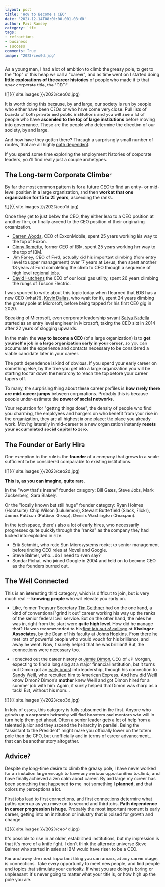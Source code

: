 ```yaml
---
layout: post
title: 'How to Become a CEO'
date: '2023-12-14T08:00:00.001-08:00'
author: Paul Ramsey
category: life
tags:
- refractions
- business
- success
comments: True
image: "2023/ceo0d.jpg"
---
```


As a young man, I had a lot of ambition to climb the greasy pole, to get to the "top" of this heap we call a "career", and as time went on I started doing **little explorations of the career histories** of people who made it to that apex corporate title, the "CEO".

![]({{ site.images }}/2023/ceo0d.jpg)

It is worth doing this because, by and large, our society is run by people who either have been CEOs or who have come very close. Pull lists of boards of both private and public institutions and you will see a lot of people who have **ascended to the top of large institutions** before moving into governance. These are the people who determine the direction of our society, by and large.

And how have they gotten there? Through a surprisingly small number of routes, that are all highly [path dependent](https://en.wikipedia.org/wiki/Path_dependence).

If you spend some time exploring the employment histories of corporate leaders, you'll find really just a couple archetypes.

## The Long-term Corporate Climber

By far the most common pattern is for a future CEO to find an entry- or mid-level position in a large organization, and then **work at that one organization for 15 to 25 years**, ascending the ranks. 

![]({{ site.images }}/2023/ceo1d.jpg)

Once they get to just below the CEO, they either leap to a CEO position at another firm, or finally ascend to the CEO position of their originating organization.

* [Darren Woods](https://en.wikipedia.org/wiki/Darren_Woods), CEO of ExxonMobile, spent 25 years working his way to the top of Exxon.
* [Ginny Rometty](https://www.linkedin.com/in/ginnirometty/details/experience/), former CEO of IBM, spent 25 years working her way to the top of IBM.
* [Jim Farley](https://www.freep.com/story/money/cars/ford/2019/06/19/ford-executive-jim-farley-toyota/1299871001/), CEO of Ford, actually did his important climbing (from entry level to upper management) over 17 years at Lexus, then spent another 13 years at Ford completing the climb to CEO through a sequence of high level regional jobs.
* [David Hutchens](https://www.linkedin.com/in/david-hutchens-9a618210/details/experience/) the CEO of our local gas utility, spent 26 years climbing the rungs of Tuscon Electric.

I was spurred to write about this topic today when I learned that EDB has a new CEO (what?!), [Kevin Dallas](https://www.linkedin.com/in/kedallas/), who (wait for it), spent 24 years climbing the greasy pole at Microsoft, before being tapped for his first CEO gig in 2020.

Speaking of Microsoft, even corporate leadership savant [Satya Nadella](https://www.business-standard.com/about/who-is-satya-nadella) started as an entry level engineer in Microsoft, taking the CEO slot in 2014 after 22 years of slogging upwards.

In the main, the **way to become a CEO** (of a large organization) is to **get yourself a job in a large organization early in your career**, so you can accumulate the experience and contacts necessary to be considered a viable candidate later in your career. 

The path dependence is kind of obvious. If you spend your early career on something else, by the time you get into a large organization you will be starting too far down the heirarchy to reach the top before your career tapers off.

To many, the surprising thing about these career profiles is **how rarely there are mid-career jumps** between corporations. Probably this is because people under-estimate the **power of social networks**. 

Your reputation for "getting things done", the density of people who find you charming, the employees and hangers on who benefit from your rise in the organization, they are all highest in one place: the place you already work. Moving laterally in mid-career to a new organization instantly **resets your accumulated social capital to zero**.


## The Founder or Early Hire

One exception to the rule is the **founder** of a company that grows to a scale sufficient to be considered comparable to existing institutions. 

![]({{ site.images }}/2023/ceo2d.jpg)

**This is, as you can imagine, quite rare.**

In the "wow that's insane" founder category: Bill Gates, Steve Jobs, Mark Zuckerberg, Sara Blakely. 

Or the "locally known but still huge" founder category: Ryan Holmes (Hootsuite), Chip Wilson (Lululemon), Stewart Butterfield (Slack, Flickr), James Pattison (Pattison Group), Dennis Washington (Seaspan).

In the tech space, there's also a lot of early hires, who necessarily progressed quite quickly through the "ranks" as the company they had lucked into exploded in size. 

* Erik Schmidt, who rode Sun Microsystems rocket to senior management before finding CEO roles at Novell and Google.
* Steve Balmer, who... do I need to even say?
* Sundar Pichai, who joined Google in 2004 and held on to become CEO as the founders burned out.


## The Well Connected

This is an interesting third category, which is difficult to join, but is very much real -- **knowing people** who will elevate you early on. 

* Like, former Treasury Secretary [Tim Geithner](https://www.cbsnews.com/news/a-closer-look-at-treasury-sec-geithner/) had on the one hand, a kind of conventional "grind it out" career working his way up the ranks of the senior federal civil service. But on the other hand, the roles he was in, right from the start were **quite high level**. How did he manage that? He was recommended to his [first job out of college](https://archive.ph/KOOFI) at **Kissinger Associates**, by the Dean of his faculty at Johns Hopkins. From there he met lots of powerful people who would vouch for his brilliance, and away he went. Now, it surely helped that he was brilliant! But, the connections were necessary too.

* I checked out the career history of [Jamie Dimon](https://en.wikipedia.org/wiki/Jamie_Dimon), CEO of JP Morgan, expecting to find a long slog at a major financial institution, but it turns out Dimon got an [early boost](https://en.wikipedia.org/wiki/Jamie_Dimon#Early_life_and_education) into leadership, through his connection to [Sandy Weill](https://en.wikipedia.org/wiki/Sanford_I._Weill), who recruited him to American Express. And how did Weill know Dimon? Dimon's **mother** knew Weill and got Dimon hired for a summer job with him. Again, it surely helped that Dimon was sharp as a tack! But, without his mom...

![]({{ site.images }}/2023/ceo3d.jpg)

In lots of cases, this category is fully subsumed in the first. Anyone who grinds up a corporate heirarchy will find boosters and mentors who will in turn help them get ahead. Often a senior leader gets a lot of help from a talented junior and they ascend the heirarchy in parallel. Being the "assistant to the President" might make you officially lower on the totem pole than the CFO, but unofficially and in terms of career advancement... that can be another story altogether.


## Advice?

Despite my long-time desire to climb the greasy pole, I have never worked for an instution large enough to have any serious opportunities to climb, and have finally achieved a zen calm about career. By and large my career has been something that happened **to** me, not something I **planned**, and that colors my perceptions a lot. 

First jobs lead to first connections, and first connections determine what paths open up as you move on to second and third jobs. **Path dependence in career progression is huge**. Probably the most important moment is early career, getting into an institution or industry that is poised for growth and change.

![]({{ site.images }}/2023/ceo4d.jpg)

It's possible to rise in an older, established institutions, but my impression is that it's more of a knife fight. I don't think the alternate universe Steve Balmer who started in sales at IBM would have risen to be a CEO.

Far and away the most important thing you can amass, at any career stage, is connections. Take every opportunity to meet new people, and find people and topics that stimulate your curiosity. If what you are doing is boring or unpleasant, it's never going to matter what your title is, or how high up the pole you are.

